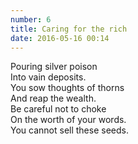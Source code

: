```yaml
---
number: 6
title: Caring for the rich
date: 2016-05-16 00:14
---
```


Pouring silver poison<br>
Into vain deposits.<br>
You sow thoughts of thorns<br>
And reap the wealth.<br>
Be careful not to choke<br>
On the worth of your words.<br>
You cannot sell these seeds.<br>